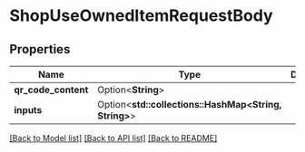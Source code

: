 # ShopUseOwnedItemRequestBody

## Properties

Name | Type | Description | Notes
------------ | ------------- | ------------- | -------------
**qr_code_content** | Option<**String**> |  | [optional]
**inputs** | Option<**std::collections::HashMap<String, String>**> |  | [optional]

[[Back to Model list]](../README.md#documentation-for-models) [[Back to API list]](../README.md#documentation-for-api-endpoints) [[Back to README]](../README.md)


